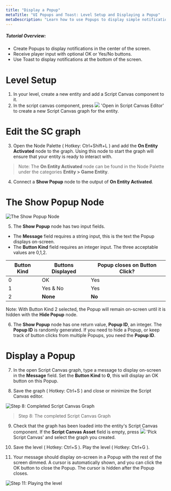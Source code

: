 ```yaml
---
title: "Display a Popup"
metaTitle: "UI Popups and Toast: Level Setup and Displaying a Popup"
metaDescription: "Learn how to use Popups to display simple notifications in the center of the screen with optional, OK or Yes/No buttons. Use Toast to display notifications at the bottom of the screen."
---
```


##### Tutorial Overview:
 -  Create Popups to display notifications in the center of the screen.
 -  Receive player input with optional OK or Yes/No buttons.
 -  Use Toast to display notifications at the bottom of the screen.

# Level Setup

1. In your level, create a new entity and add a Script Canvas component to it.
2. In the script canvas component, press ![](../images/icons/editor/open.png) 'Open in Script Canvas Editor' to create a new Script Canvas graph for the entity.

# Edit the SC graph

3. Open the Node Palette ( Hotkey: Ctrl+Shift+L ) and add the **On Entity Activated**  node to the graph. Using this node to start the graph will ensure that your entity is ready to interact with.

>Note: The **On Entity Activated** node can be found in the Node Palette under the categories **Entity > Game Entity**.

4. Connect a **Show Popup** node to the output of **On Entity Activated**.

# The Show Popup Node

![The Show Popup Node](../images/01/popups-03.png "The Show Popup Node")

5. The **Show Popup** node has two input fields.

- The **Message** field requires a string input, this is the text the Popup displays on-screen.
- The **Button Kind** field requires an integer input. The three acceptable values are 0,1,2.

|Button Kind|Buttons Displayed|Popup closes on Button Click?|
|----|----|----|
|0|OK|Yes|
|1|Yes & No|Yes|
|2|**None**|**No**|

Note: With Button Kind 2 selected, the Popup will remain on-screen until it is hidden with the **Hide Popup** node.

6. The **Show Popup** node has one return value, **Popup ID**, an integer. The **Popup ID** is randomly generated. If you need to hide a Popup, or keep track of button clicks from multiple Popups, you need the **Popup ID**.

# Display a Popup

7. In the open Script Canvas graph, type a message to display on-screen in the **Message** field. Set the **Button Kind** to **0**, this will display an OK button on this Popup.

8. Save the graph ( Hotkey: Ctrl+S ) and close or minimize the Script Canvas editor.

![Step 8: Completed Script Canvas Graph](../images/01/popups-04.png "Step 8: Completed Script Canvas Graph")
> Step 8: The completed Script Canvas Graph

9. Check that the graph has been loaded into the entity's Script Canvas component. If the **Script Canvas Asset** field is empty, press ![](../images/icons/editor/tree.png) 'Pick Script Canvas' and select the graph you created.

10. Save the level ( Hotkey: Ctrl+S ). Play the level ( Hotkey: Ctrl+G ).

11. Your message should display on-screen in a Popup with the rest of the screen dimmed. A cursor is automatically shown, and you can click the OK button to close the Popup. The cursor is hidden after the Popup closes.

![Step 11: Playing the level](../images/01/popups-05.png "Step 11: Playing the level")
